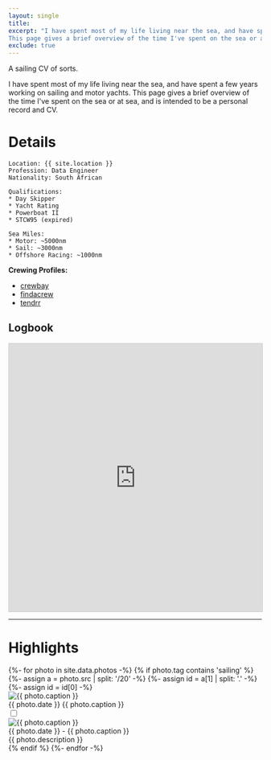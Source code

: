 ```yaml
---
layout: single
title: 
excerpt: "I have spent most of my life living near the sea, and have spent a few years working on sailing and motor yachts.
This page gives a brief overview of the time I've spent on the sea or at sea, and is intended to be a personal record and CV."
exclude: true
---
```


A sailing CV of sorts.

I have spent most of my life living near the sea, and have spent a few years working on sailing and motor yachts.
This page gives a brief overview of the time I've spent on the sea or at sea, and is intended to be a personal record and CV.

# Details 
```
Location: {{ site.location }}
Profession: Data Engineer
Nationality: South African

Qualifications:
* Day Skipper
* Yacht Rating
* Powerboat II
* STCW95 (expired)

Sea Miles:
* Motor: ~5000nm
* Sail: ~3000nm 
* Offshore Racing: ~1000nm
```

**Crewing Profiles:** 

* [crewbay](https://www.crewbay.com/profile/crew/49845)
* [findacrew](https://www.findacrew.net/en/crew/3258430)
* [tendrr](https://tendrr.co/profile/Matta)

## Logbook
<iframe class="airtable-embed" src="https://airtable.com/embed/shr0v5VP4KkvjAss5?backgroundColor=cyan&viewControls=on" frameborder="0" onmousewheel="" width="100%" height="533" style="background: transparent; border: 1px solid #ccc;"></iframe>

---

# Highlights

<div class="photos">
    {%- for photo in site.data.photos -%}
        {% if photo.tag contains 'sailing' %}
            {%- assign a = photo.src | split: '/20' -%}
            {%- assign id = a[1] | split: '.' -%}
            {%- assign id = id[0] -%}
            <div class="thumb" id="img-{{ id }}">
                <label for="{{ forloop.index }}">
                    <img loading="lazy" class="thumb-image" src="{{ photo.src }}" alt="{{ photo.caption }}">
                    <div class="caption">
                        <span class="photo-date">{{ photo.date }}</span>
                        <span class="photo-caption">{{ photo.caption }}</span>
                    </div>
                </label>
                <input class="modal-state" id="{{ forloop.index }}" type="checkbox">
                <div class="modal">
                    <!-- <div id="left-{{- forloop.index -}} " style="left:20px" class="modal-arrow">ᐸ</div>
                    <div id="right-{{- forloop.index -}}" style="right:20px" class="modal-arrow">ᐳ</div> -->
                    <label for="{{ forloop.index }}">
                        <div class="modal-content">
                            <img loading="lazy" class="modal-photo" src="{{ photo.src }}" alt="{{ photo.caption }}">
                            <div>
                                <span class="photo-date">{{ photo.date }} - {{ photo.caption }}</span>
                                <br>
                                <span class="photo-description">{{ photo.description }}</span>
                            </div>
                        </div>
                    </label>
                </div>
            </div>
        {% endif %}
    {%- endfor -%}
</div>


<!-- <img name="absurd.design" src="/assets/images/ad_landing.png" alt=""/> -->